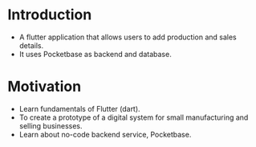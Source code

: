 # Introduction

- A flutter application that allows users to add production and sales details. 
- It uses Pocketbase as backend and database. 


# Motivation

- Learn fundamentals of Flutter (dart).
- To create a prototype of  a digital system for small manufacturing and selling businesses.
- Learn about no-code backend service, Pocketbase.
  

